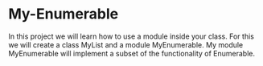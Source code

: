 # My-Enumerable
In this project we will learn how to use a module inside your class. For this we will create a class MyList and a module MyEnumerable. My module MyEnumerable will implement a subset of the functionality of Enumerable.
